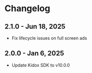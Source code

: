 # Changelog

## 2.1.0 - Jun 18, 2025

* Fix lifecycle issues on full screen ads

## 2.0.0 - Jan 6, 2025

* Update  Kidox SDK to v10.0.0
